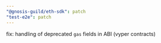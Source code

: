 ```yaml
---
"@gnosis-guild/eth-sdk": patch
"test-e2e": patch
---
```


fix: handling of deprecated `gas` fields in ABI (vyper contracts) 
